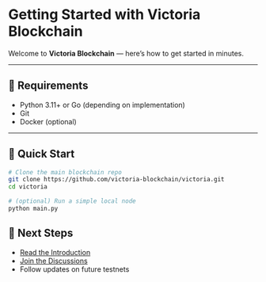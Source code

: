 # Getting Started with Victoria Blockchain

Welcome to **Victoria Blockchain** — here’s how to get started in minutes.

---

## 🧩 Requirements
- Python 3.11+ or Go (depending on implementation)
- Git
- Docker (optional)

---

## 🚀 Quick Start

```bash
# Clone the main blockchain repo
git clone https://github.com/victoria-blockchain/victoria.git
cd victoria

# (optional) Run a simple local node
python main.py
```
## 🧭 Next Steps
- [Read the Introduction](./index.md)
- [Join the Discussions](https://github.com/victoria-blockchain/discussions)
- Follow updates on future testnets
